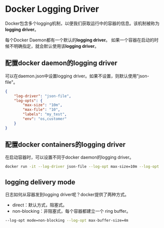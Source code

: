 # Docker Logging Driver
Docker包含多个logging机制，以便我们获取运行中的容器的信息。该机制被称为**logging driver**。

每个Docker Daemon都有一个默认的**logging driver**。
如果一个容器在启动的时候不明确指定，就会默认使用该**logging driver**。
## 配置docker daemon的logging driver
可以在daemon.json中设置logging driver。如果不设置，则默认使用"json-file"。
```json
{
    "log-driver": "json-file",
    "log-opts": {
        "max-size": "10m",
        "max-file": "10",
        "labels": "my_test",
        "env": "os,customer"
    }
}

```
## 配置docker containers的logging driver
在启动容器时，可以设置不同于docker daemon的logging driver。
```sh
docker run -it --log-driver json-file --log-opt max-size=10m --log-opt max-file=10 alpine ash
```

## logging delivery mode
日志如何从容器发到logging driver呢？docker提供了两种方式。
* direct：默认方式，阻塞式。
* non-blocking：非阻塞式，每个容器都建立一个 ring buffer。
```sh
--log-opt mode=non-blocking --log-opt max-buffer-size=4m
```
